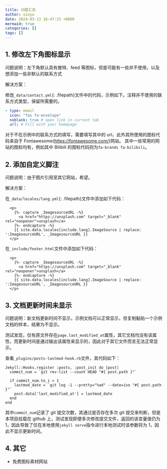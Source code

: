 ```yaml
---
title: 问题汇总
author: xinyu
date: 2024-03-13 16:47:23 +0800
mermaid: true
categories: []
tags: []
---
```



## 1. 修改左下角图标显示

问题说明：左下角默认具有推特、feed 等图标，但是可能有一些并不使用，以及想添加一些非默认的联系方式

解决方案：

修改`_data/contact.yml`{: .filepath}文件中的代码，示例如下。注释并不使用的联系方式类型，保留所需要的。

```yaml
- type: email
  icon: "fas fa-envelope"
  noblank: true # open link in current tab
  url: # Fill with your homepage
```

对于不在示例中的联系方式的填写，需要填写其中的 url，此外其所使用的图标代码来自于 Fontawesome(https://fontawesome.com/)网站。
其中一些常用的网站的图标均有，例如其中 Bilibili 的图标代码则为`fa-brands fa-bilibili`。

## 2. 添加自定义脚注

问题说明：由于图片引用至其它网站，希望。

解决方案：

在`_data/locales/lang.yml`{: .filepath}文件中添加如下代码：

```liquid
  <p>
    {%- capture _ImagesourceURL -%}
      <a href="https://unsplash.com" target="_blank" rel="noopener">unsplash</a>
    {%- endcapture -%}
    {{ site.data.locales[include.lang].ImageSource | replace: ':ImagesourceURL', _ImagesourceURL }}
  </p>
```

在`_include/footer.html`文件中添加如下代码：

```liquid
  <p>
    {%- capture _ImagesourceURL -%}
      <a href="https://unsplash.com" target="_blank" rel="noopener">unsplash</a>
    {%- endcapture -%}
    {{ site.data.locales[include.lang].ImageSource | replace: ':ImagesourceURL', _ImagesourceURL }}
  </p>
```

## 3. 文档更新时间未显示

问题说明：新文档更新时间不显示，示例文档可以正常显示，但复制黏贴一个示例文档的样本，结果为不显示。

测试发现，仅有原文件存在`page.last_modified_at`属性，其它文档均没有该属性，而更新时间是通过输出该属性来显示的，因此对于其它文件而言无法正常显示。

查看`_plugins/posts-lastmod-hook.rb`文件，其代码如下：

```liquid
Jekyll::Hooks.register :posts, :post_init do |post|
  commit_num = `git rev-list --count HEAD "#{ post.path }"`

  if commit_num.to_i > 1
    lastmod_date = `git log -1 --pretty="%ad" --date=iso "#{ post.path }"`
    post.data['last_modified_at'] = lastmod_date
  end
end
```

其中`commit_num`记录了 git 提交次数，其通过是否存在多次 git 提交来判断，但是本项目挂载在 github 上，测试发现即便多次修改提交文件，返回的该变量值仍为 1，因此导致了仅在本地使用`jekyll serve`指令进行本地测试时该参数将为 1，因此不显示更新时间。

## 4. 其它

- 免费图标素材网站
